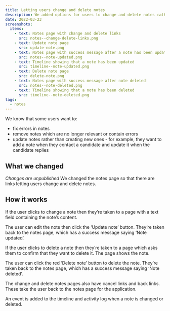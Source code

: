 ```yaml
---
title: Letting users change and delete notes
description: We added options for users to change and delete notes rather than just keep creating new ones. Changes described here are unpublished. 
date: 2022-03-23
screenshots:
  items:
    - text: Notes page with change and delete links
      src: notes--change-delete-links.png
    - text: Update note page
      src: update-note.png
    - text: Notes page with success message after a note has been updated
      src: notes--note-updated.png
    - text: Timeline showing that a note has been updated
      src: timeline--note-updated.png
    - text: Delete note page
      src: delete-note.png
    - text: Notes page with success message after note deleted
      src: notes--note-deleted.png
    - text: Timeline showing that a note has been deleted
      src: timeline--note-deleted.png
tags:
  - notes
---
```


We know that some users want to:

- fix errors in notes
- remove notes which are no longer relevant or contain errors
- update notes rather than creating new ones - for example, they want to add a note when they contact a candidate and update it when the candidate replies

## What we changed

*Changes are unpublished* We changed the notes page so that there are links letting users change and delete notes.

## How it works

If the user clicks to change a note then they’re taken to a page with a text field containing the note’s content.

The user can edit the note then click the ‘Update note’ button. They‘re taken back to the notes page, which has a success message saying ‘Note updated’.

If the user clicks to delete a note then they’re taken to a page which asks them to confirm that they want to delete it. The page shows the note.

The user can click the red ‘Delete note’ button to delete the note. They’re taken back to the notes page, which has a success message saying ‘Note deleted’.

The change and delete notes pages also have cancel links and back links. These take the user back to the notes page for the application.

An event is added to the timeline and activity log when a note is changed or deleted.
